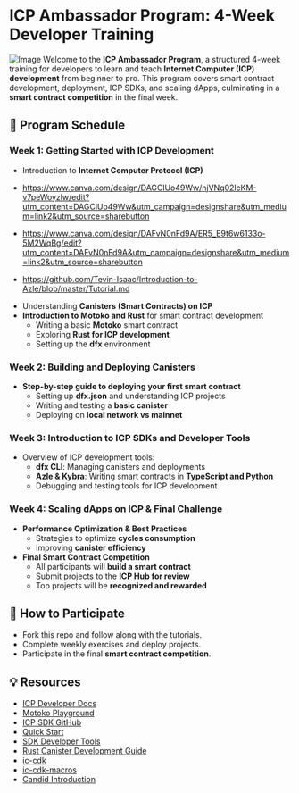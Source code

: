 
# **ICP Ambassador Program: 4-Week Developer Training**  
![Image](https://github.com/user-attachments/assets/dbccb128-55a5-48d3-8506-54129f9a4b21)
Welcome to the **ICP Ambassador Program**, a structured 4-week training for developers to learn and teach **Internet Computer (ICP) development** from beginner to pro. This program covers smart contract development, deployment, ICP SDKs, and scaling dApps, culminating in a **smart contract competition** in the final week.  

## **📅 Program Schedule**  

### **Week 1: Getting Started with ICP Development**  
- Introduction to **Internet Computer Protocol (ICP)**  
* https://www.canva.com/design/DAGClUo49Ww/njVNq02lcKM-v7peWoyzlw/edit?utm_content=DAGClUo49Ww&utm_campaign=designshare&utm_medium=link2&utm_source=sharebutton

* https://www.canva.com/design/DAFvN0nFd9A/ER5_E9t6w6133o-5M2WqBg/edit?utm_content=DAFvN0nFd9A&utm_campaign=designshare&utm_medium=link2&utm_source=sharebutton

* https://github.com/Tevin-Isaac/Introduction-to-Azle/blob/master/Tutorial.md

- Understanding **Canisters (Smart Contracts) on ICP**  
- **Introduction to Motoko and Rust** for smart contract development  
  - Writing a basic **Motoko** smart contract  
  - Exploring **Rust for ICP development**  
  - Setting up the **dfx** environment  

### **Week 2: Building and Deploying Canisters**  
- **Step-by-step guide to deploying your first smart contract**  
  - Setting up **dfx.json** and understanding ICP projects  
  - Writing and testing a **basic canister**  
  - Deploying on **local network vs mainnet**  

### **Week 3: Introduction to ICP SDKs and Developer Tools**  
- Overview of ICP development tools:  
  - **dfx CLI**: Managing canisters and deployments  
  - **Azle & Kybra**: Writing smart contracts in **TypeScript and Python**  
  - Debugging and testing tools for ICP development  

### **Week 4: Scaling dApps on ICP & Final Challenge**  
- **Performance Optimization & Best Practices**  
  - Strategies to optimize **cycles consumption**  
  - Improving **canister efficiency**  
- **Final Smart Contract Competition**  
  - All participants will **build a smart contract**  
  - Submit projects to the **ICP Hub for review**  
  - Top projects will be **recognized and rewarded**  

## **📌 How to Participate**  
- Fork this repo and follow along with the tutorials.  
- Complete weekly exercises and deploy projects.  
- Participate in the final **smart contract competition**.  

## **💡 Resources**  
- [ICP Developer Docs](https://internetcomputer.org/docs)  
- [Motoko Playground](https://m7sm4-2iaaa-aaaab-qabra-cai.raw.ic0.app/)  
- [ICP SDK GitHub](https://github.com/dfinity/sdk)  
- [Quick Start](https://internetcomputer.org/docs/current/developer-docs/setup/deploy-locally)
- [SDK Developer Tools](https://internetcomputer.org/docs/current/developer-docs/setup/install)
- [Rust Canister Development Guide](https://internetcomputer.org/docs/current/developer-docs/backend/rust/)
- [ic-cdk](https://docs.rs/ic-cdk)
- [ic-cdk-macros](https://docs.rs/ic-cdk-macros)
- [Candid Introduction](https://internetcomputer.org/docs/current/developer-docs/backend/candid/)


